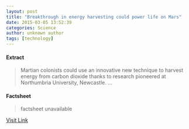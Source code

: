 ```yaml
---
layout: post
title: "Breakthrough in energy harvesting could power life on Mars"
date: 2015-03-05 13:52:39
categories: Science
author: unknown author
tags: [technology]
---
```



#### Extract
>Martian colonists could use an innovative new technique to harvest energy from carbon dioxide thanks to research pioneered at Northumbria University, Newcastle. ...

#### Factsheet
>factsheet unavailable

[Visit Link](http://phys.org/news344767948.html)


